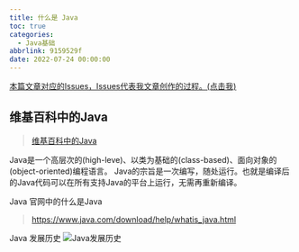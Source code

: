 ```yaml
---
title: 什么是 Java
toc: true
categories:
  - Java基础
abbrlink: 9159529f
date: 2022-07-24 00:00:00
---
```


[本篇文章对应的Issues，Issues代表我文章创作的过程。(点击我)](https://github.com/Code-dm/Re-learning-Java/issues/2)

<!-- more -->

## 维基百科中的Java

> [维基百科中的Java](https://en.wikipedia.org/wiki/Java_(programming_language))

Java是一个高层次的(high-leve)、以类为基础的(class-based)、面向对象的(object-oriented)编程语言。
Java的宗旨是一次编写，随处运行。也就是编译后的Java代码可以在所有支持Java的平台上运行，无需再重新编译。

Java 官网中的什么是Java

> https://www.java.com/download/help/whatis_java.html

Java 发展历史
![Java发展历史](https://s2.loli.net/2022/07/24/NRnLgDxw3t51mKI.png)
